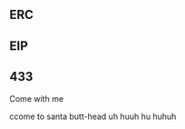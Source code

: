 ## ERC
## EIP
## 433

Come with me







































ccome to santa butt-head uh  huuh hu huhuh 


